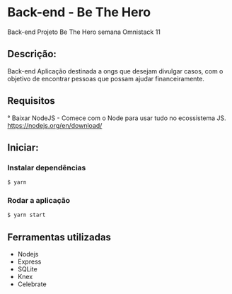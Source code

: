 # Back-end - Be The Hero 
Back-end Projeto Be The Hero semana Omnistack 11

## Descrição:

Back-end Aplicação destinada a ongs que desejam divulgar casos, com o objetivo de encontrar pessoas que possam ajudar financeiramente.

## Requisitos

° Baixar NodeJS - Comece com o Node para usar tudo no ecossistema JS.
    https://nodejs.org/en/download/
 

## Iniciar:

### Instalar dependências
```sh
$ yarn
```
### Rodar a aplicação
```sh
$ yarn start
```


## Ferramentas utilizadas 

* Nodejs
* Express
* SQLite
* Knex
* Celebrate
